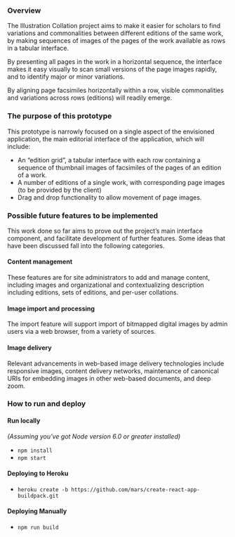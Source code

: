 ### Overview
The Illustration Collation project aims to make it easier for scholars to find variations and commonalities between different editions of the same work, by making sequences of images of the pages of the work available as rows in a tabular interface.

By presenting all pages in the work in a horizontal sequence, the interface makes it easy visually to scan small versions of the page images rapidly, and to identify major or minor variations.

By aligning page facsimiles horizontally within a row, visible commonalities and variations across rows (editions) will readily emerge.

### The purpose of this prototype
This prototype is narrowly focused on a single aspect of the envisioned application, the main editorial interface of the application, which will include:

- An “edition grid”, a tabular interface with each row containing a sequence of thumbnail images of facsimiles of the pages of an edition of a work.
- A number of editions of a single work, with corresponding page images (to be provided by the client)
- Drag and drop functionality to allow movement of page images.

### Possible future features to be implemented
This work done so far aims to prove out the project’s main interface component, and facilitate development of further features. Some ideas that have been discussed fall into the following categories.

#### Content management
These features are for site administrators to add and manage content, including images and organizational and contextualizing description including editions, sets of editions, and per-user collations.

#### Image import and processing
The import feature will support import of bitmapped digital images by admin users via a web browser, from a variety of sources.

#### Image delivery
Relevant advancements in web-based image delivery technologies include responsive images, content delivery networks, maintenance of canonical URIs for embedding images in other web-based documents, and deep zoom.

### How to run and deploy

#### Run locally
_(Assuming you've got Node version 6.0 or greater installed)_

- `npm install`
- `npm start`

#### Deploying to Heroku

- `heroku create -b https://github.com/mars/create-react-app-buildpack.git`

#### Deploying Manually

- `npm run build`